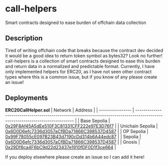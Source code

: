 # call-helpers
Smart contracts designed to ease burden of offchain data collection

## Description

Tired of writing offchain code that breaks because the contract dev decided it would be a good idea to return token symbol as bytes32?
Look no further! call-helpers is a collection of smart contracts designed to ease this burden and return data in a normalized and predictable format.
Currently, I have only implemented helpers for ERC20, as I have not seen other contract types where this is a common issue,
but if you know of any please create an issue!

## Deployments

**ERC20CallHelper.sol**
| Network          | Address                                                                                                                       |
| ---------------- | ----------------------------------------------------------------------------------------------------------------------------- |
| Base Sepolia     | [0x29F8Af45A5dEe510F3C81331CFF222e97E3D76f7](https://sepolia.basescan.org/address/0x29F8Af45A5dEe510F3C81331CFF222e97E3D76f7) |
| Unichain Sepolia | [0x6D0D6efc7336d3057aCfBDa71866C398537D4587](https://unichain-sepolia.blockscout.com/address/0x6D0D6efc7336d3057aCfBDa71866C398537D4587) |
| OP Sepolia       | [0x99F78055cE097B23B43d7190cDd314b6A44edc87](https://sepolia-optimism.etherscan.io/address/0x99F78055cE097B23B43d7190cDd314b6A44edc87) |
| Sepolia          | [0x6D0D6efc7336d3057aCfBDa71866C398537D4587](https://sepolia.etherscan.io/address/0x6D0D6efc7336d3057aCfBDa71866C398537D4587) |
| Gnosis           | [0x29Df8ca4F6bC9d22d23437e1910fDF0D1f3ce664](https://gnosisscan.io/address/0x29df8ca4f6bc9d22d23437e1910fdf0d1f3ce664)        |

If you deploy elsewhere please create an issue so I can add it here!
